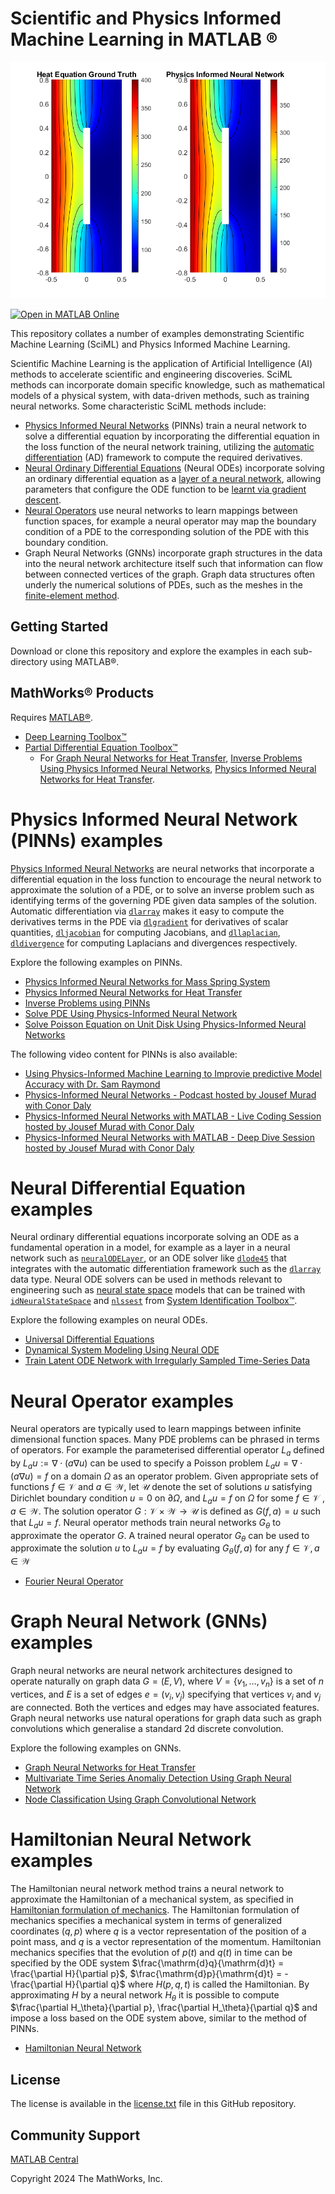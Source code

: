 # Scientific and Physics Informed Machine Learning in MATLAB &reg;

![plot of heat equation solution and physics informed neural network approximation](./ref/heat.png)

[![Open in MATLAB Online](https://www.mathworks.com/images/responsive/global/open-in-matlab-online.svg)](https://matlab.mathworks.com/open/github/v1?repo=matlab-deep-learning/SciML-and-Physics-Informed-Machine-Learning-Examples)

This repository collates a number of examples demonstrating Scientific Machine Learning (SciML) and Physics Informed Machine Learning.

Scientific Machine Learning is the application of Artificial Intelligence (AI) methods to accelerate scientific and engineering discoveries. SciML methods can incorporate domain specific knowledge, such as mathematical models of a physical system, with data-driven methods, such as training neural networks. Some characteristic SciML methods include:

* [Physics Informed Neural Networks](https://doi.org/10.1016/j.jcp.2018.10.045) (PINNs) train a neural network to solve a differential equation by incorporating the differential equation in the loss function of the neural network training, utilizing the [automatic differentiation](https://uk.mathworks.com/help/deeplearning/ug/deep-learning-with-automatic-differentiation-in-matlab.html) (AD) framework to compute the required derivatives.
* [Neural Ordinary Differential Equations](https://arxiv.org/abs/1806.07366) (Neural ODEs) incorporate solving an ordinary differential equation as a [layer of a neural network](https://uk.mathworks.com/help/deeplearning/ref/nnet.cnn.layer.neuralodelayer.html), allowing parameters that configure the ODE function to be [learnt via gradient descent](https://uk.mathworks.com/help/deeplearning/ref/trainnet.html).
* [Neural Operators](https://www.jmlr.org/papers/volume24/21-1524/21-1524.pdf) use neural networks to learn mappings between function spaces, for example a neural operator may map the boundary condition of a PDE to the corresponding solution of the PDE with this boundary condition.
* Graph Neural Networks (GNNs) incorporate graph structures in the data into the neural network architecture itself such that information can flow between connected vertices of the graph. Graph data structures often underly the numerical solutions of PDEs, such as the meshes in the [finite-element method](https://uk.mathworks.com/help/pde/ug/basics-of-the-finite-element-method.html).

## Getting Started

Download or clone this repository and explore the examples in each sub-directory using MATLAB&reg;.

## MathWorks&reg; Products

Requires [MATLAB&reg;](https://uk.mathworks.com/products/matlab.html).
* [Deep Learning Toolbox&trade;](https://uk.mathworks.com/products/deep-learning.html)
* [Partial Differential Equation Toolbox&trade;](https://uk.mathworks.com/products/pde.html)
  * For [Graph Neural Networks for Heat Transfer](./graph-neural-network-for-heat-transfer-problem/), [Inverse Problems Using Physics Informed Neural Networks](./inverse-problems-using-physics-informed-neural-networks/), [Physics Informed Neural Networks for Heat Transfer](./physics-informed-neural-networks-for-heat-transfer/).

# Physics Informed Neural Network (PINNs) examples

[Physics Informed Neural Networks](https://uk.mathworks.com/discovery/physics-informed-neural-networks.html) are neural networks that incorporate a differential equation in the loss function to encourage the neural network to approximate the solution of a PDE, or to solve an inverse problem such as identifying terms of the governing PDE given data samples of the solution. Automatic differentiation via [`dlarray`](https://uk.mathworks.com/help/deeplearning/ref/dlarray.html) makes it easy to compute the derivatives terms in the PDE via [`dlgradient`](https://uk.mathworks.com/help/deeplearning/ref/dlarray.dlgradient.html) for derivatives of scalar quantities, [`dljacobian`](https://uk.mathworks.com/help/deeplearning/ref/dlarray.dljacobian.html) for computing Jacobians, and [`dllaplacian`](https://uk.mathworks.com/help/deeplearning/ref/dlarray.dllaplacian.html), [`dldivergence`](https://uk.mathworks.com/help/deeplearning/ref/dlarray.dldivergence.html) for computing Laplacians and divergences respectively.

Explore the following examples on PINNs.

* [Physics Informed Neural Networks for Mass Spring System](./physics-informed-neural-networks-for-mass-spring-system/)
* [Physics Informed Neural Networks for Heat Transfer](./physics-informed-neural-networks-for-heat-transfer/)
* [Inverse Problems using PINNs](./inverse-problems-using-physics-informed-neural-networks/)
* [Solve PDE Using Physics-Informed Neural Network](https://uk.mathworks.com/help/deeplearning/ug/solve-partial-differential-equations-with-lbfgs-method-and-deep-learning.html)
* [Solve Poisson Equation on Unit Disk Using Physics-Informed Neural Networks](https://uk.mathworks.com/help/pde/ug/solve-poisson-equation-on-unit-disk-using-pinn.html)

The following video content for PINNs is also available:

* [Using Physics-Informed Machine Learning to Improvie predictive Model Accuracy with Dr. Sam Raymond](https://uk.mathworks.com/company/user_stories/case-studies/using-physics-informed-machine-learning-to-improve-predictive-model-accuracy.html)
* [Physics-Informed Neural Networks - Podcast hosted by Jousef Murad with Conor Daly](https://youtu.be/eKzHKGVIZMk?feature=shared)
* [Physics-Informed Neural Networks with MATLAB - Live Coding Session hosted by Jousef Murad with Conor Daly](https://www.youtube.com/live/7ZdALJ2bIKA?feature=shared)
* [Physics-Informed Neural Networks with MATLAB - Deep Dive Session hosted by Jousef Murad with Conor Daly](https://youtu.be/RTR_RklvAUQ?feature=shared)

# Neural Differential Equation examples

Neural ordinary differential equations incorporate solving an ODE as a fundamental operation in a model, for example as a layer in a neural network such as [`neuralODELayer`](https://uk.mathworks.com/help/deeplearning/ref/nnet.cnn.layer.neuralodelayer.html), or an ODE solver like [`dlode45`](https://uk.mathworks.com/help/deeplearning/ref/dlarray.dlode45.html) that integrates with the automatic differentiation framework such as the [`dlarray`](https://uk.mathworks.com/help/deeplearning/ref/dlarray.html) data type. Neural ODE solvers can be used in methods relevant to engineering such as [neural state space](https://uk.mathworks.com/help/ident/ug/what-are-neural-state-space-models.html) models that can be trained with [`idNeuralStateSpace`](https://uk.mathworks.com/help/ident/ref/idneuralstatespace.html) and [`nlssest`](https://uk.mathworks.com/help/ident/ref/nlssest.html) from [System Identification Toolbox&trade;](https://www.mathworks.com/products/sysid.html).

Explore the following examples on neural ODEs.

* [Universal Differential Equations](./universal-differential-equations/)
* [Dynamical System Modeling Using Neural ODE](https://uk.mathworks.com/help/deeplearning/ug/dynamical-system-modeling-using-neural-ode.html)
* [Train Latent ODE Network with Irregularly Sampled Time-Series Data](https://uk.mathworks.com/help/deeplearning/ug/train-latent-ode-network-with-irregularly-sampled-time-series-data.html)

# Neural Operator examples

Neural operators are typically used to learn mappings between infinite dimensional function spaces. Many PDE problems can be phrased in terms of operators. For example the parameterised differential operator $L_a$ defined by $L_a u := \nabla \cdot \left(a \nabla u\right)$ can be used to specify a Poisson problem $L_a u  = \nabla \cdot \left(a \nabla u \right) = f$ on a domain $\Omega$ as an operator problem. Given appropriate sets of functions $f \in \mathcal{V}$ and $a \in \mathcal{W}$, let $\mathcal{U}$ denote the set of solutions $u$ satisfying Dirichlet boundary condition $u = 0$ on $\partial \Omega$, and $L_a u = f$ on $\Omega$ for some $f \in \mathcal{V}$ , $a \in\mathcal{W}$. The solution operator $G:\mathcal{V} \times \mathcal{W} \rightarrow \mathcal{U}$ is defined as $G(f,a)= u$ such that $L_a u = f$.  Neural operator methods train neural networks $G_\theta$ to approximate the operator $G$. A trained neural operator $G_\theta$ can be used to approximate the solution $u$ to $L_a u = f$ by evaluating $G_\theta (f,a)$ for any $f \in \mathcal{V}, a \in \mathcal{W}$

* [Fourier Neural Operator](./fourier-neural-operator/)

# Graph Neural Network (GNNs) examples

Graph neural networks are neural network architectures designed to operate naturally on graph data $G = (E,V)$, where $V = \{v_1, \ldots, v_n\}$ is a set of $n$ vertices, and $E$ is a set of edges $e = (v_i,v_j)$ specifying that vertices $v_i$ and $v_j$ are connected. Both the vertices and edges may have associated features. Graph neural networks use natural operations for graph data such as graph convolutions which generalise a standard 2d discrete convolution. 

Explore the following examples on GNNs.

* [Graph Neural Networks for Heat Transfer](./graph-neural-network-for-heat-transfer-problem/)
* [Multivariate Time Series Anomaliy Detection Using Graph Neural Network](https://uk.mathworks.com/help/deeplearning/ug/multivariate-time-series-anomaly-detection-using-graph-neural-network.html)
* [Node Classification Using Graph Convolutional Network](https://uk.mathworks.com/help/deeplearning/ug/node-classification-using-graph-convolutional-network.html)

# Hamiltonian Neural Network examples

The Hamiltonian neural network method trains a neural network to approximate the Hamiltonian of a mechanical system, as specified in [Hamiltonian formulation of mechanics](https://en.wikipedia.org/wiki/Hamiltonian_mechanics). The Hamiltonian formulation of mechanics specifies a mechanical system in terms of generalized coordinates $(q,p)$ where $q$ is a vector representation of the position of a point mass, and $q$ is a vector representation of the momentum. Hamiltonian mechanics specifies that the evolution of $p(t)$ and $q(t)$ in time can be specified by the ODE system $\frac{\mathrm{d}q}{\mathrm{d}t} = \frac{\partial H}{\partial p}$, $\frac{\mathrm{d}p}{\mathrm{d}t} = - \frac{\partial H}{\partial q}$ where $H(p,q,t)$ is called the Hamiltonian. By approximating $H$ by a neural network $H_\theta$ it is possible to compute $\frac{\partial H_\theta}{\partial p}, \frac{\partial H_\theta}{\partial q}$ and impose a loss based on the ODE system above, similar to the method of PINNs. 

* [Hamiltonian Neural Network](./hamiltonian-neural-network/)

## License
The license is available in the [license.txt](./license.txt) file in this GitHub repository.

## Community Support
[MATLAB Central](https://www.mathworks.com/matlabcentral)

Copyright 2024 The MathWorks, Inc.
